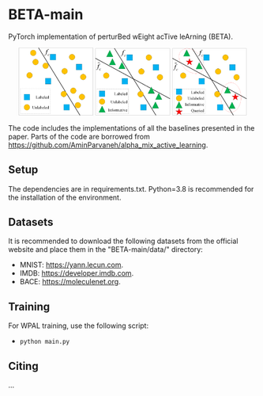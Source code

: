 # BETA-main

PyTorch implementation of perturBed wEight acTive leArning (BETA).

<div align="center">
  <img width="30%" alt="Extraction" src="Extraction.png">
  <img width="30%" alt="Perturbation" src="Perturbation.png">
  <img width="30%" alt="Filtration" src="Filtration.png">
</div>

The code includes the implementations of all the baselines presented in the paper. Parts of the code are borrowed from https://github.com/AminParvaneh/alpha_mix_active_learning.

## Setup
The dependencies are in requirements.txt. Python=3.8 is recommended for the installation of the environment.

## Datasets
It is recommended to download the following datasets from the official website and place them in the "BETA-main/data/" directory:
- MNIST: https://yann.lecun.com.
- IMDB: https://developer.imdb.com.
- BACE: https://moleculenet.org.

## Training
For WPAL training, use the following script:

- `python main.py`

## Citing

...
